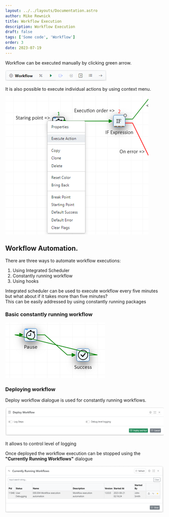 ```yaml
---
layout: ../../layouts/Documentation.astro
author: Mike Rewnick
title: Workflow Execution
description: Workflow Execution
draft: false
tags: ['Some code', 'Workflow']
order: 3
date: 2023-07-19
---
```


Workflow can be executed manually by clicking green arrow.

![Working execution toolbar](../../assets/workflow-execution-toolbar.png)

It is also possible to execute individual actions by using context menu.

![Action context menu](../../assets/action-context-menu.png)

## Workflow Automation.

There are three ways to automate workflow executions:

1. Using Integrated Scheduler
1. Constantly running workflow
1. Using hooks

Integrated scheduler can be used to execute workflow every five minutes but what about if it takes more than five minutes?\
This can be easily addressed by using constantly running packages

### Basic constantly running workflow

![Constantly Running Workflow](../../assets/constantly-running-workflow.png)

### Deploying workflow

Deploy workflow dialogue is used for constantly running workflows.

![Deploy workflow dialogue](../../assets/deploy-workflow.png)

It allows to control level of logging

Once deployed the workflow execution can be stopped using the **"Currently Running Workflows"** dialogue

![Currently running workflows](../../assets/currently-running-workflows.png)
